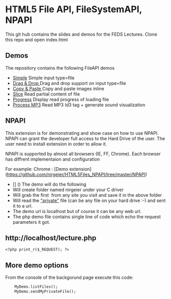 ﻿HTML5 File API, FileSystemAPI, NPAPI
========================================================================

This git hub contains the slides and demos for the FEDS Lectures.
Clone this repo and open index.html

Demos
------------------------------------------------------------------------
The repository contains the following FileAPI demos

* [Simple](https://github.com/nirgeier/HTML5Files_NPAPI/tree/master/demos/01-InputFile.html) Simple input type=file
* [Drag & Drop ](https://github.com/nirgeier/HTML5Files_NPAPI/tree/master/demos/02-InputFileD&D.html) Drag and drop support on input type=file
* [Copy & Paste ](https://github.com/nirgeier/HTML5Files_NPAPI/tree/master/demos/03-CopyPaste.html) Copy and paste images inline
* [Slice](https://github.com/nirgeier/HTML5Files_NPAPI/tree/master/demos/04-Slice.html) Read partial content of file
* [Progress](https://github.com/nirgeier/HTML5Files_NPAPI/tree/master/demos/05-Progress.html) Display read progress of loading file
* [Process MP3](https://github.com/nirgeier/HTML5Files_NPAPI/tree/master/demos/06-Mp3.html) Read MP3 Id3 tag + generate sound visualization


NPAPI
------------------------------------------------------------------------
This extension is for demonstrating and show case on how to use NPAPI.
NPAPI can grant the developer full access to the Hard Drive of the user.
The user need to install extension in order to allow it.

NPAPI is supported by almost all browsers (IE, FF, Chrome).
Each browser has diffrent implementaion and configuration 

For example:
Chrome : 
[Demo extension] (https://github.com/nirgeier/HTML5Files_NPAPI/tree/master/NPAPI)
* [] () The demo will do the following
* Will create folder named nirgeier under your C driver
* Will grab the first <img> from any site you visit and save it in the above folder
* Will read the ["private"](https://github.com/nirgeier/HTML5Files_NPAPI/blob/master/NPAPI/myPrivateFile.txt) file (can be any file on your hard drive :-) and sent it to a url. 
* The demo url is localhost but of course it can be any web url.
* The php demo file contains single line of code which echo the request parameters it got.


http://localhost/lecture.php
------------------------------------------------------------------------
`<?php print_r($_REQUEST); ?>`


More demo options
------------------------------------------------------------------------
From the console of the backgorund page execute this code:
```html
    MyDemo.listFiles();
    MyDemo.sendMyPrivateFile();
```

			

